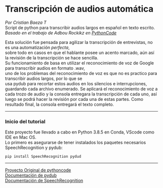 # Transcripción de audios automática  
_Por Cristian Baeza T_  
Script de python para transcribir audios largos en español en texto escrito.  
_Basado_ _en_ _el_ _trabajo_ _de_ _Adbou_ _Rockikz_ _en_ _[PythonCode](thepythoncode.com)_

Esta solución fue pensada para agilizar la transcripción de entrevistas, no es una automatización _perfecta_,  
sobre todo en casos en que el hablante posee un acento marcado, aún así la revisión de la transcripción se hace sencilla.  
Su funcionamiento de basa en utilizar el reconocimiento de voz de Google para transcribir audios en formato .wav,  
uno de los problemas del reconocimiento de voz es que no es practico para transcribir audios largos, por lo que se  
usa pydub para recortar estos audios en los silencios e interrupciones, guardando cada archivo enumerado. Se aplicará 
el reconocimiento de voz a cada trozo de audio y la consola entregara la transcripción de cada uno, así luego se podrá 
hacer la revisión por cada una de estas partes. Como resultado final, la consola entregará el texto completo.
___
### Inicio del tutorial
Este proyecto fue llevado a cabo en Python 3.8.5 en Conda, VScode como IDE en Mac OS.  
Lo primero es asegurarse de tener instalados los paquetes necesarios SpeechRecognition y pydub:  
```
pip install SpeechRecognition pydud   
```


___  
[Proyecto Original de pythoncode](https://www.thepythoncode.com/article/using-speech-recognition-to-convert-speech-to-text-python)  
[Documentación de pydub](https://pypi.org/project/pydub/)  
[Documentación de SpeechRecognition](https://pypi.org/project/SpeechRecognition/)
